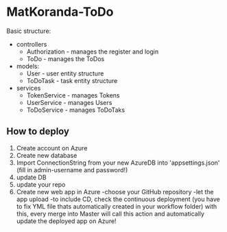 # MatKoranda-ToDo
Basic structure:<br /> 
- controllers<br />  
  - Authorization - manages the register and login<br />
  - ToDo - manages the ToDos<br />
- models:<br />
  - User - user entity structure<br />
  - ToDoTask - task entity structure<br />
- services<br />
  - TokenService - manages Tokens<br />
  - UserService - manages Users<br />
  - ToDoService - manages ToDoTaks<br />

## How to deploy
 1) Create account on Azure
 2) Create new database 
 3) Import ConnectionString from your new AzureDB into 'appsettings.json' (fill in admin-username and password!)
 4) update DB
 5) update your repo
 6) Create new web app in Azure
    -choose your GitHub repository
    -let the app upload
    -to include CD, check the continuous deployment (you have to fix YML file thats automatically created in your workflow folder)
with this, every merge into Master will call this action and automatically update the deployed app on Azure!
